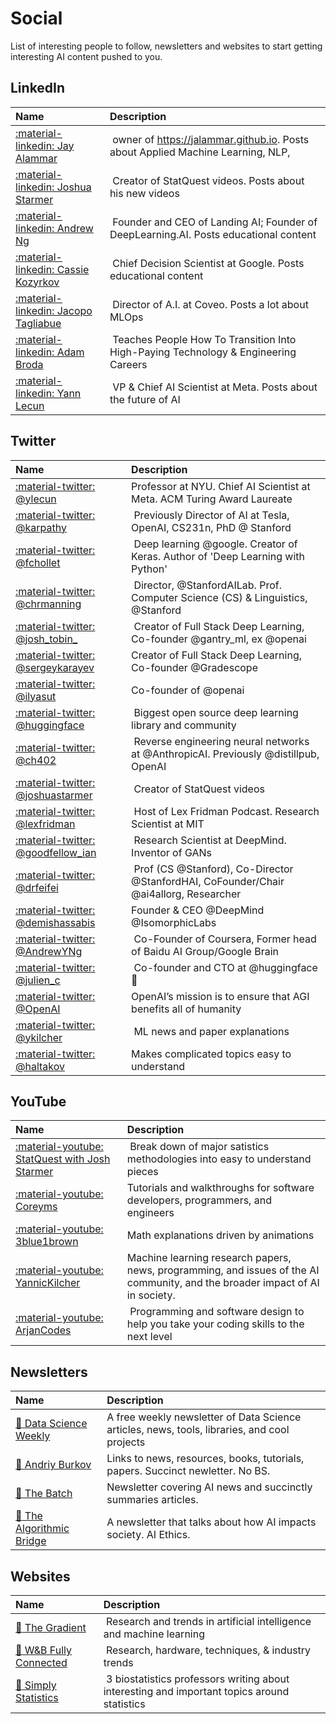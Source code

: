 # Social

List of interesting people to follow, newsletters and websites to start getting interesting AI content pushed to you. 

## LinkedIn

Name | Description
:-- | :--
[:material-linkedin: Jay Alammar](https://www.linkedin.com/in/jalammar/) | owner of https://jalammar.github.io. Posts about Applied Machine Learning, NLP, 
[:material-linkedin: Joshua Starmer](https://www.linkedin.com/in/joshua-starmer-phd/) | Creator of StatQuest videos. Posts about his new videos
[:material-linkedin: Andrew Ng](https://www.linkedin.com/in/andrewyng/) | Founder and CEO of Landing AI; Founder of DeepLearning.AI. Posts educational content
[:material-linkedin: Cassie Kozyrkov](https://www.linkedin.com/in/kozyrkov/) | Chief Decision Scientist at Google. Posts educational content
[:material-linkedin: Jacopo Tagliabue](https://www.linkedin.com/in/jacopotagliabue/) | Director of A.I. at Coveo. Posts a lot about MLOps
[:material-linkedin: Adam Broda](https://www.linkedin.com/in/adamrbroda/) | Teaches People How To Transition Into High-Paying Technology & Engineering Careers
[:material-linkedin: Yann Lecun](https://www.linkedin.com/in/yann-lecun/) | VP & Chief AI Scientist at Meta. Posts about the future of AI

## Twitter

Name | Description
:-- | :--
[:material-twitter: @ylecun](https://twitter.com/ylecun) | Professor at NYU. Chief AI Scientist at Meta. ACM Turing Award Laureate
[:material-twitter: @karpathy](https://twitter.com/karpathy) | Previously Director of AI at Tesla, OpenAI, CS231n, PhD @ Stanford
[:material-twitter: @fchollet](https://twitter.com/fchollet) | Deep learning @google. Creator of Keras. Author of 'Deep Learning with Python'
[:material-twitter: @chrmanning](https://twitter.com/chrmanning) | Director, @StanfordAILab. Prof. Computer Science (CS) & Linguistics, @Stanford
[:material-twitter: @josh_tobin_](https://twitter.com/josh_tobin_) | Creator of Full Stack Deep Learning, Co-founder @gantry_ml, ex @openai
[:material-twitter: @sergeykarayev](https://twitter.com/sergeykarayev) | Creator of Full Stack Deep Learning, Co-founder @Gradescope
[:material-twitter: @ilyasut](https://twitter.com/ilyasut) | Co-founder of @openai
[:material-twitter: @huggingface](https://twitter.com/huggingface) | Biggest open source deep learning library and community
[:material-twitter: @ch402](https://twitter.com/ch402) | Reverse engineering neural networks at @AnthropicAI. Previously @distillpub, OpenAI
[:material-twitter: @joshuastarmer](https://twitter.com/joshuastarmer) | Creator of StatQuest videos
[:material-twitter: @lexfridman](https://twitter.com/lexfridman) | Host of Lex Fridman Podcast. Research Scientist at MIT
[:material-twitter: @goodfellow_ian](https://twitter.com/goodfellow_ian) | Research Scientist at DeepMind. Inventor of GANs
[:material-twitter: @drfeifei](https://twitter.com/drfeifei) | Prof (CS @Stanford), Co-Director @StanfordHAI, CoFounder/Chair @ai4allorg, Researcher
[:material-twitter: @demishassabis](https://twitter.com/demishassabis) | Founder & CEO @DeepMind @IsomorphicLabs
[:material-twitter: @AndrewYNg](https://twitter.com/AndrewYNg) | Co-Founder of Coursera, Former head of Baidu AI Group/Google Brain
[:material-twitter: @julien_c](https://twitter.com/julien_c) | Co-founder and CTO at @huggingface🤗
[:material-twitter: @OpenAI](https://twitter.com/OpenAI) | OpenAI’s mission is to ensure that AGI benefits all of humanity
[:material-twitter: @ykilcher](https://twitter.com/ykilcher) | ML news and paper explanations
[:material-twitter: @haltakov](https://twitter.com/haltakov) | Makes complicated topics easy to understand

## YouTube

Name | Description
:-- | :--
[:material-youtube: StatQuest with Josh Starmer](https://www.youtube.com/c/joshstarmer) | Break down of major satistics methodologies into easy to understand pieces
[:material-youtube: Coreyms](https://www.youtube.com/c/Coreyms) | Tutorials and walkthroughs for software developers, programmers, and engineers
[:material-youtube: 3blue1brown](https://www.youtube.com/c/3blue1brown) | Math explanations driven by animations
[:material-youtube: YannicKilcher](https://www.youtube.com/c/YannicKilcher) | Machine learning research papers, news, programming, and issues of the AI community, and the broader impact of AI in society.
[:material-youtube: ArjanCodes](https://www.youtube.com/c/ArjanCodes) | Programming and software design to help you take your coding skills to the next level

## Newsletters

Name | Description
:-- | :--
[:newspaper: Data Science Weekly](https://www.datascienceweekly.org/) | A free weekly newsletter of Data Science articles, news, tools, libraries, and cool projects
[:newspaper: Andriy Burkov](https://aiweekly.substack.com/) | Links to news, resources, books, tutorials, papers. Succinct newletter. No BS.
[:newspaper: The Batch](https://read.deeplearning.ai/the-batch/) | Newsletter covering AI news and succinctly summaries articles.
[:newspaper: The Algorithmic Bridge](https://thealgorithmicbridge.substack.com/) | A newsletter that talks about how AI impacts society. AI Ethics.
 
## Websites

Name | Description
:-- | :--
[:page_facing_up: The Gradient](https://thegradient.pub/) | Research and trends in artificial intelligence and machine learning
[:page_facing_up: W&B Fully Connected](https://wandb.ai/fully-connected/ml-news) | Research, hardware, techniques, & industry trends
[:page_facing_up: Simply Statistics](https://simplystatistics.org/) | 3 biostatistics professors writing about interesting and important topics around statistics
